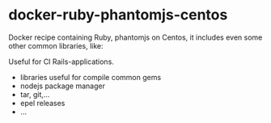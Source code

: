 # docker-ruby-phantomjs-centos
Docker recipe containing Ruby, phantomjs on Centos, it includes even some other common libraries, like:

Useful for CI Rails-applications.

- libraries useful for compile common gems
- nodejs package manager
- tar, git,...
- epel releases
- ...


